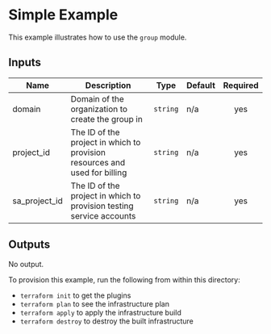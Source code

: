 # Simple Example

This example illustrates how to use the `group` module.

<!-- BEGINNING OF PRE-COMMIT-TERRAFORM DOCS HOOK -->
## Inputs

| Name | Description | Type | Default | Required |
|------|-------------|------|---------|:--------:|
| domain | Domain of the organization to create the group in | `string` | n/a | yes |
| project\_id | The ID of the project in which to provision resources and used for billing | `string` | n/a | yes |
| sa\_project\_id | The ID of the project in which to provision testing service accounts | `string` | n/a | yes |

## Outputs

No output.

<!-- END OF PRE-COMMIT-TERRAFORM DOCS HOOK -->

To provision this example, run the following from within this directory:
- `terraform init` to get the plugins
- `terraform plan` to see the infrastructure plan
- `terraform apply` to apply the infrastructure build
- `terraform destroy` to destroy the built infrastructure
